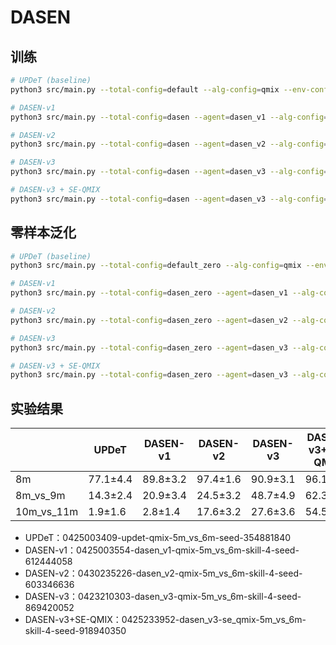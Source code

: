 # DASEN

## 训练

```bash
# UPDeT (baseline)
python3 src/main.py --total-config=default --alg-config=qmix --env-config=sc2 --seed=354881840 with env_args.map_name=5m_vs_6m

# DASEN-v1
python3 src/main.py --total-config=dasen --agent=dasen_v1 --alg-config=qmix --env-config=sc2 --seed=612444058 with env_args.map_name=5m_vs_6m

# DASEN-v2
python3 src/main.py --total-config=dasen --agent=dasen_v2 --alg-config=qmix --env-config=sc2 --seed=603346636 with env_args.map_name=5m_vs_6m

# DASEN-v3
python3 src/main.py --total-config=dasen --agent=dasen_v3 --alg-config=qmix --env-config=sc2 --seed=869420052 with env_args.map_name=5m_vs_6m

# DASEN-v3 + SE-QMIX
python3 src/main.py --total-config=dasen --agent=dasen_v3 --alg-config=se_qmix --env-config=sc2 --seed=918940350 with env_args.map_name=5m_vs_6m
```

## 零样本泛化

```bash
# UPDeT (baseline)
python3 src/main.py --total-config=default_zero --alg-config=qmix --env-config=sc2_zero with env_args.map_name=8m_vs_9m

# DASEN-v1
python3 src/main.py --total-config=dasen_zero --agent=dasen_v1 --alg-config=qmix --env-config=sc2_zero with env_args.map_name=8m_vs_9m

# DASEN-v2
python3 src/main.py --total-config=dasen_zero --agent=dasen_v2 --alg-config=qmix --env-config=sc2_zero with env_args.map_name=8m_vs_9m

# DASEN-v3
python3 src/main.py --total-config=dasen_zero --agent=dasen_v3 --alg-config=qmix --env-config=sc2_zero with env_args.map_name=8m_vs_9m

# DASEN-v3 + SE-QMIX
python3 src/main.py --total-config=dasen_zero --agent=dasen_v3 --alg-config=se_qmix --env-config=sc2_zero with env_args.map_name=8m_vs_9m
```

## 实验结果

|             | **UPDeT**     | **DASEN-v1**        | **DASEN-v2**    | **DASEN-v3**       | **DASEN-v3+SE-QMIX** |
|-------      |-------        |-------              |-------          |--------            |--------              |
| 8m          | 77.1±4.4      | 89.8±3.2            | 97.4±1.6        | 90.9±3.1           |  96.1±1.3            |
| 8m_vs_9m    | 14.3±2.4      | 20.9±3.4            | 24.5±3.2        | 48.7±4.9           |  62.3±5.5            |
| 10m_vs_11m  | 1.9±1.6       | 2.8±1.4             | 17.6±3.2        | 27.6±3.6           |  54.5±3.7            |

- UPDeT：0425003409-updet-qmix-5m_vs_6m-seed-354881840
- DASEN-v1：0425003554-dasen_v1-qmix-5m_vs_6m-skill-4-seed-612444058
- DASEN-v2：0430235226-dasen_v2-qmix-5m_vs_6m-skill-4-seed-603346636
- DASEN-v3：0423210303-dasen_v3-qmix-5m_vs_6m-skill-4-seed-869420052
- DASEN-v3+SE-QMIX：0425233952-dasen_v3-se_qmix-5m_vs_6m-skill-4-seed-918940350

<!-- 
Python 3.7.16
 -->

<!-- # UPDeT
Official Implementation of [UPDeT: Universal Multi-agent Reinforcement Learning via Policy Decoupling with Transformers](https://openreview.net/forum?id=v9c7hr9ADKx) (ICLR 2021 spotlight)

The framework is inherited from [PyMARL](https://github.com/oxwhirl/pymarl). [UPDeT](https://github.com/hhhusiyi-monash/UPDeT) is written in [pytorch](https://pytorch.org) and uses [SMAC](https://github.com/oxwhirl/smac) as its environment.

## Installation instructions

#### Installing dependencies:

```shell
pip install -r requirements.txt
```

#### Download SC2 into the `3rdparty/` folder and copy the maps necessary to run over. 

```shell
bash install_sc2.sh
```


## Run an experiment 

Before training your own transformer-based multi-agent model, there are a list of things to note.

- Currently, this repository supports marine-based battle scenarios. e.g. `3m`, `8m`, `5m_vs_6m`. 
- If you are interested in training a different unit type, carefully modify the ` Transformer Parameters` block at  `src/config/default.yaml` and revise the `_build_input_transformer` function in `basic_controller.python`.
- Before running the experiment, check the agent type in ` Agent Parameters` block at `src/config/default.yaml`.
- This repository contains two new transformer-based agents from the [UPDeT paper](https://arxiv.org/pdf/2101.08001.pdf) including 
   - Standard UPDeT
   - Aggregation Transformer

#### Training script 

```shell
python3 src/main.py --config=vdn --env-config=sc2 with env_args.map_name=5m_vs_6m
```
All results will be stored in the `Results/` folder.

## Performance

#### Single battle scenario
Surpass the GRU baseline on hard `5m_vs_6m` with:
- [**QMIX**: QMIX: Monotonic Value Function Factorisation for Deep Multi-Agent Reinforcement Learning](https://arxiv.org/abs/1803.11485)
- [**VDN**: Value-Decomposition Networks For Cooperative Multi-Agent Learning](https://arxiv.org/abs/1706.05296) 
- [**QTRAN**: QTRAN: Learning to Factorize with Transformation for Cooperative Multi-Agent Reinforcement Learning](https://arxiv.org/abs/1905.05408)

![](https://github.com/hhhusiyi-monash/UPDeT/blob/main/single.png)

#### Multiple battle scenarios

Zero-shot generalize to different tasks:

- Result on `7m-5m-3m` transfer learning.

![](https://github.com/hhhusiyi-monash/UPDeT/blob/main/multi.png)

**Note: Only** UPDeT can be deployed to other scenarios without changing the model's architecture.

**More details please refer to [UPDeT paper](https://arxiv.org/pdf/2101.08001.pdf).**

## Bibtex

```tex
@article{hu2021updet,
  title={UPDeT: Universal Multi-agent Reinforcement Learning via Policy Decoupling with Transformers},
  author={Hu, Siyi and Zhu, Fengda and Chang, Xiaojun and Liang, Xiaodan},
  journal={arXiv preprint arXiv:2101.08001},
  year={2021}
}
```

## License

The MIT License -->
